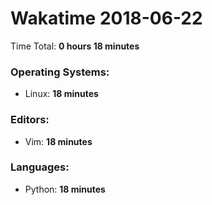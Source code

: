 # Wakatime 2018-06-22

Time Total: **0 hours 18 minutes**

### Operating Systems:
- Linux: **18 minutes** 

### Editors:
- Vim: **18 minutes** 

### Languages:
- Python: **18 minutes** 

